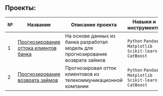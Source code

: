 ## Проекты:
| №| Название                                                          | Описание проекта                                                   | Навыки и инструменты           |  
|--|-------------------------------------------------------------------|------------------------------------------------------------------|-----------------------------------|
|1 |[Прогнозирование оттока клиентов банка]()|На основе данных из банка разработал модель для прогнозирования возврата займов|`Python` `Pandas` `Matplotlib` `Scikit-learn` `CatBoost` |
|2 |[Прогнозирование возврата займов]()|Прогнозировал отток клиентовов из телекоммуникационной компании|`Python` `Pandas` `Matplotlib` `Scikit-learn` `CatBoost` |
